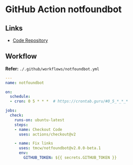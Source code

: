 # GitHub Action notfoundbot

## Links

- [Code Repository](https://github.com/tmcw/notfoundbot)

## Workflow

**Refer:** `./.github/workflows/notfoundbot.yml`

```yaml
---
name: notfoundbot

on:
  schedule:
  - cron: 0 5 * * *  # https://crontab.guru/#0_5_*_*_*

jobs:
  check:
    runs-on: ubuntu-latest
    steps:
    - name: Checkout Code
      uses: actions/checkout@v2

    - name: Fix links
      uses: tmcw/notfoundbot@v2.0.0-beta.1
      env:
        GITHUB_TOKEN: ${{ secrets.GITHUB_TOKEN }}
```
